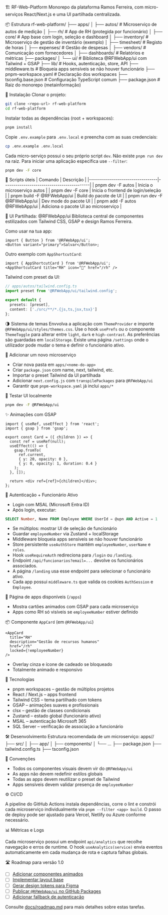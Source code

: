 🏗️ RF-Web-Platform
Monorepo da plataforma Ramos Ferreira, com micro-serviços React/Next.js e uma UI partilhada centralizada.

📦 Estrutura
rf-web-platform/
├── apps/
│ ├── autos/ # Microserviço de autos de medição
│ ├── rh/ # App de RH (protegida por funcionário)
│ ├── core/ # App base com login, seleção e dashboard
│ ├── inventory/ # Microserviço de gestão de inventário (exemplo)
│ ├── timesheet/ # Registo de horas
│ ├── expenses/ # Gestão de despesas
│ ├── vendors/ # Comunicação com fornecedores
│ ├── dashboards/ # Relatórios e métricas
├── packages/
│ └── ui/ # Biblioteca @RFWebApp/ui com Tailwind + GSAP
├── lib/ # Hooks, autenticação, store, API
├── middleware.ts # Bloqueia apps sensíveis se não houver funcionário
├── pnpm-workspace.yaml # Declaração dos workspaces
├── tsconfig.base.json # Configuração TypeScript comum
├── package.json # Raiz do monorepo (metainformação)

🚀 Instalação
Clonar o projeto:

```bash
git clone <repo-url> rf-web-platform
cd rf-web-platform
```

Instalar todas as dependências (root + workspaces):

```bash
pnpm install
```


Copie `.env.example` para `.env.local` e preencha com as suas credenciais:

```bash
cp .env.example .env.local
```

Cada micro-serviço possui o seu próprio script `dev`. Não existe `pnpm run dev` na raiz.
Para iniciar uma aplicação específica use `--filter`:

```bash
pnpm dev -F core
```

🔁 Scripts úteis
| Comando | Descrição |
|----------------------------------|-------------------------------------------|
| pnpm dev -F autos | Inicia o microserviço autos |
| pnpm dev -F core | Inicia o frontend de login/seleção |
| pnpm build -F @RFWebApp/ui | Build do pacote de UI |
| pnpm run dev -F @RFWebApp/ui | Dev mode do pacote UI |
| pnpm add -F autos @RFWebApp/ui | Adiciona o pacote UI ao microserviço |

🎨 UI Partilhada: @RFWebApp/ui
Biblioteca central de componentes estilizados com Tailwind CSS, GSAP e design Ramos Ferreira.

Como usar na tua app:

```tsx
import { Button } from '@RFWebApp/ui';
<Button variant="primary">Salvar</Button>;
```
Outro exemplo com `AppShortcutCard`:
```tsx
import { AppShortcutCard } from '@RFWebApp/ui';
<AppShortcutCard title="RH" icon="👥" href="/rh" />
```

Tailwind com preset da UI:

```ts
// apps/autos/tailwind.config.ts
import preset from '@RFWebApp/ui/tailwind.config';

export default {
  presets: [preset],
  content: ['./src/**/*.{js,ts,jsx,tsx}']
};
```

🌗 Sistema de temas
Envvolva a aplicação com `ThemeProvider` e importe `@RFWebApp/ui/styles/themes.css`.
Use o hook `usePrefs` ou o componente `ThemeToggle` para alterar entre `light`,
`dark` e `high-contrast`. As preferências são guardadas em `localStorage`.
Existe uma página `/settings` onde o utilizador pode mudar o tema e definir o funcionário ativo.

🧠 Adicionar um novo microserviço

- Criar nova pasta em `apps/<nome-do-app>`
- Criar `package.json` com name, next, tailwind, etc.
- Importar o preset Tailwind da UI partilhada
- Adicionar `next.config.js` com `transpilePackages` para `@RFWebApp/ui`
- Garantir que `pnpm-workspace.yaml` já inclui `apps/*`

🧪 Testar UI localmente

```bash
pnpm dev -F @RFWebApp/ui
```

✨ Animações com GSAP

```tsx
import { useRef, useEffect } from 'react';
import { gsap } from 'gsap';

export const Card = ({ children }) => {
  const ref = useRef(null);
  useEffect(() => {
    gsap.fromTo(
      ref.current,
      { y: 20, opacity: 0 },
      { y: 0, opacity: 1, duration: 0.4 }
    );
  }, []);

  return <div ref={ref}>{children}</div>;
};
```

🔐 Autenticação + Funcionário Ativo

- Login com MSAL (Microsoft Entra ID)
- Após login, executar:

```sql
SELECT Number, Name FROM Employee WHERE UserId = @upn AND Active = 1
```

- Se múltiplos: mostrar UI de seleção de funcionário
- Guardar `employeeNumber` via Zustand + localStorage
- Middleware bloqueia apps sensíveis se não houver funcionário
- Store persistente `useAuthStore` mantém `employeeNumber`, `userName` e `roles`.
- Hook `useRequireAuth` redireciona para `/login` ou `/landing`.
- Endpoint `/api/funcionarios?email=...` devolve os funcionários associados.
- A página `/landing` usa esse endpoint para selecionar o funcionário ativo.
- Cada app possui `middleware.ts` que valida os cookies `AuthSession` e `Employee`.

📱 Página de apps disponíveis (`/apps`)

- Mostra cartões animados com GSAP para cada microserviço
- Apps como RH só visíveis se `employeeNumber` estiver definido

📦 Componente `AppCard` (em `@RFWebApp/ui`)

```tsx
<AppCard
  title="RH"
  description="Gestão de recursos humanos"
  href="/rh"
  locked={!employeeNumber}
/>
```

- Overlay cinza e ícone de cadeado se bloqueado
- Totalmente animado e responsivo

📐 Tecnologias

- pnpm workspaces – gestão de múltiplos projetos
- React / Next.js – apps frontend
- Tailwind CSS – tema partilhado com tokens
- GSAP – animações suaves e profissionais
- clsx – gestão de classes condicionais
- Zustand – estado global (funcionário ativo)
- MSAL – autenticação Microsoft 365
- SQL Server – verificação de associação a funcionário

🛠️ Desenvolvimento
Estrutura recomendada de um microserviço:
apps/<nome>/
├── src/
│ ├── app/
│ ├── components/
│ └── ...
├── package.json
├── tailwind.config.ts
├── tsconfig.json

📌 Convenções

- Todos os componentes visuais devem vir do `@RFWebApp/ui`
- As apps não devem redefinir estilos globais
- Todas as apps devem reutilizar o preset de Tailwind
- Apps sensíveis devem validar presença de `employeeNumber`

⚙️ CI/CD

A pipeline do GitHub Actions instala dependências, corre o lint e constrói
cada microserviço individualmente via `pnpm --filter <app> build`. O passo de
deploy pode ser ajustado para Vercel, Netlify ou Azure conforme necessário.

📊 Métricas e Logs

Cada microserviço possui um endpoint `api/analytics` que recolhe navegação e
erros de runtime. O hook `useAnalytics(service)` envia eventos automaticamente
em cada mudança de rota e captura falhas globais.

🛣️ Roadmap para versão 1.0

- [ ] [Adicionar componentes animados](https://github.com/GimMarSil/rf-web-platform/issues/1)
- [ ] [Implementar layout base](https://github.com/GimMarSil/rf-web-platform/issues/2)
- [ ] [Gerar design tokens para Figma](https://github.com/GimMarSil/rf-web-platform/issues/3)
- [ ] [Publicar `@RFWebApp/ui` no GitHub Packages](https://github.com/GimMarSil/rf-web-platform/issues/4)
- [ ] [Adicionar fallback de autenticação](https://github.com/GimMarSil/rf-web-platform/issues/5)

Consulte [docs/roadmap.md](docs/roadmap.md) para mais detalhes sobre estas tarefas.
